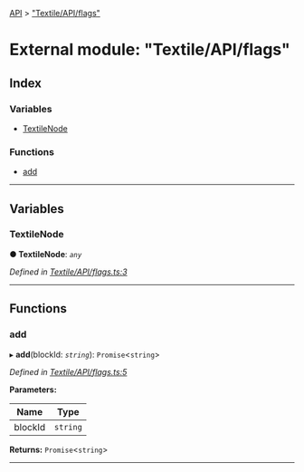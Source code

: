 [API](../README.md) > ["Textile/API/flags"](../modules/_textile_api_flags_.md)

# External module: "Textile/API/flags"

## Index

### Variables

* [TextileNode](_textile_api_flags_.md#textilenode)

### Functions

* [add](_textile_api_flags_.md#add)

---

## Variables

<a id="textilenode"></a>

###  TextileNode

**● TextileNode**: *`any`*

*Defined in [Textile/API/flags.ts:3](https://github.com/textileio/react-native-sdk/blob/912c704/lib/Textile/API/flags.ts#L3)*

___

## Functions

<a id="add"></a>

###  add

▸ **add**(blockId: *`string`*): `Promise`<`string`>

*Defined in [Textile/API/flags.ts:5](https://github.com/textileio/react-native-sdk/blob/912c704/lib/Textile/API/flags.ts#L5)*

**Parameters:**

| Name | Type |
| ------ | ------ |
| blockId | `string` |

**Returns:** `Promise`<`string`>

___

